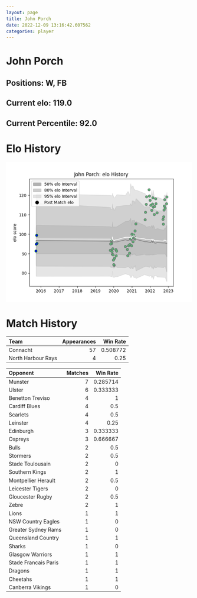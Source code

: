 ```yaml
---  
layout: page  
title: John Porch  
date: 2022-12-09 13:16:42.607562  
categories: player  
---
```

# John Porch

## Positions: W, FB

## Current elo: 119.0

## Current Percentile: 92.0

# Elo History


![elo history](history_JohnPorch.png)
# Match History


| Team               |   Appearances |   Win Rate |
|:-------------------|--------------:|-----------:|
| Connacht           |            57 |   0.508772 |
| North Harbour Rays |             4 |   0.25     |

| Opponent             |   Matches |   Win Rate |
|:---------------------|----------:|-----------:|
| Munster              |         7 |   0.285714 |
| Ulster               |         6 |   0.333333 |
| Benetton Treviso     |         4 |   1        |
| Cardiff Blues        |         4 |   0.5      |
| Scarlets             |         4 |   0.5      |
| Leinster             |         4 |   0.25     |
| Edinburgh            |         3 |   0.333333 |
| Ospreys              |         3 |   0.666667 |
| Bulls                |         2 |   0.5      |
| Stormers             |         2 |   0.5      |
| Stade Toulousain     |         2 |   0        |
| Southern Kings       |         2 |   1        |
| Montpellier Herault  |         2 |   0.5      |
| Leicester Tigers     |         2 |   0        |
| Gloucester Rugby     |         2 |   0.5      |
| Zebre                |         2 |   1        |
| Lions                |         1 |   1        |
| NSW Country Eagles   |         1 |   0        |
| Greater Sydney Rams  |         1 |   0        |
| Queensland Country   |         1 |   1        |
| Sharks               |         1 |   0        |
| Glasgow Warriors     |         1 |   1        |
| Stade Francais Paris |         1 |   1        |
| Dragons              |         1 |   1        |
| Cheetahs             |         1 |   1        |
| Canberra Vikings     |         1 |   0        |